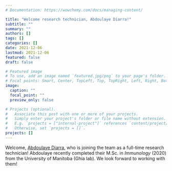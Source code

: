 ```yaml
---
# Documentation: https://wowchemy.com/docs/managing-content/

title: "Welcome research technician, Abdoulaye Diarra!"
subtitle: ""
summary: ""
authors: []
tags: []
categories: []
date: 2021-12-06
lastmod: 2021-12-06
featured: false
draft: false

# Featured image
# To use, add an image named `featured.jpg/png` to your page's folder.
# Focal points: Smart, Center, TopLeft, Top, TopRight, Left, Right, BottomLeft, Bottom, BottomRight.
image:
  caption: ""
  focal_point: ""
  preview_only: false

# Projects (optional).
#   Associate this post with one or more of your projects.
#   Simply enter your project's folder or file name without extension.
#   E.g. `projects = ["internal-project"]` references `content/project/deep-learning/index.md`.
#   Otherwise, set `projects = []`.
projects: []
---
```

Welcome, [Abdoulaye Diarra](/author/abdoulaye-diarra/), who is joining the team as a full-time research technician! Abdoulaye recently completed their M.Sc. in *Immunology* (2020) from the University of Manitoba (Ghia lab). We look forward to working with them!
